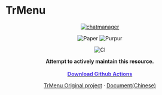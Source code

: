 # TrMenu 

<div align="center">

[![chatmanager](https://www.spigotmc.org/data/resource_icons/83/83120.jpg?1613203706)]()



![Paper](https://cdn.jsdelivr.net/gh/intergrav/devins-badges/assets/compact/supported/paper_vector.svg)
![Purpur](https://cdn.jsdelivr.net/gh/intergrav/devins-badges/assets/compact/supported/purpur_vector.svg)

![CI](https://github.com/shuiqing2046/TrMenu/actions/workflows/build.yml/badge.svg)
  <p align="center">
    <strong>Attempt to actively maintain this resource.</strong>
    <br />
<br />
    <a href="https://github.com/shuiqing2046/TrMenu/actions" target="_blank"><strong><span style="color:#4C33E5;">Download Github Actions</span></strong></a>
    <br />
  </p>
  <p align="center">
    <a href="https://github.com/TrPlugins/TrMenu" target="_blank">TrMenu Original project</a>
    ·
    <a href="https://trmenu.trixey.cc" target="_blank">Document(Chinese)</a>
    
  </p>
</div>
